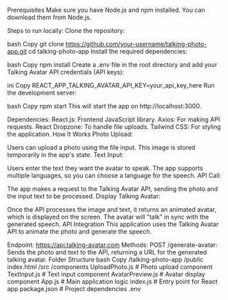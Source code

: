 Prerequisites
Make sure you have Node.js and npm installed. You can download them from Node.js.

Steps to run locally:
Clone the repository:

bash
Copy
git clone https://github.com/your-username/talking-photo-app.git
cd talking-photo-app
Install the required dependencies:

bash
Copy
npm install
Create a .env file in the root directory and add your Talking Avatar API credentials (API keys):

ini
Copy
REACT_APP_TALKING_AVATAR_API_KEY=your_api_key_here
Run the development server:

bash
Copy
npm start
This will start the app on http://localhost:3000.

Dependencies:
React.js: Frontend JavaScript library.
Axios: For making API requests.
React Dropzone: To handle file uploads.
Tailwind CSS: For styling the application.
How It Works
Photo Upload:

Users can upload a photo using the file input. This image is stored temporarily in the app's state.
Text Input:

Users enter the text they want the avatar to speak. The app supports multiple languages, so you can choose a language for the speech.
API Call:

The app makes a request to the Talking Avatar API, sending the photo and the input text to be processed.
Display Talking Avatar:

Once the API processes the image and text, it returns an animated avatar, which is displayed on the screen. The avatar will "talk" in sync with the generated speech.
API Integration
This application uses the Talking Avatar API to animate the photo and generate the speech.

Endpoint: https://api.talking-avatar.com
Methods:
POST /generate-avatar: Sends the photo and text to the API, returning a URL for the generated talking avatar.
Folder Structure
bash
Copy
/talking-photo-app
  /public
    index.html
  /src
    /components
      UploadPhoto.js         # Photo upload component
      TextInput.js           # Text input component
      AvatarPreview.js       # Avatar display component
    App.js                   # Main application logic
    index.js                 # Entry point for React app
  package.json               # Project dependencies
  .env        